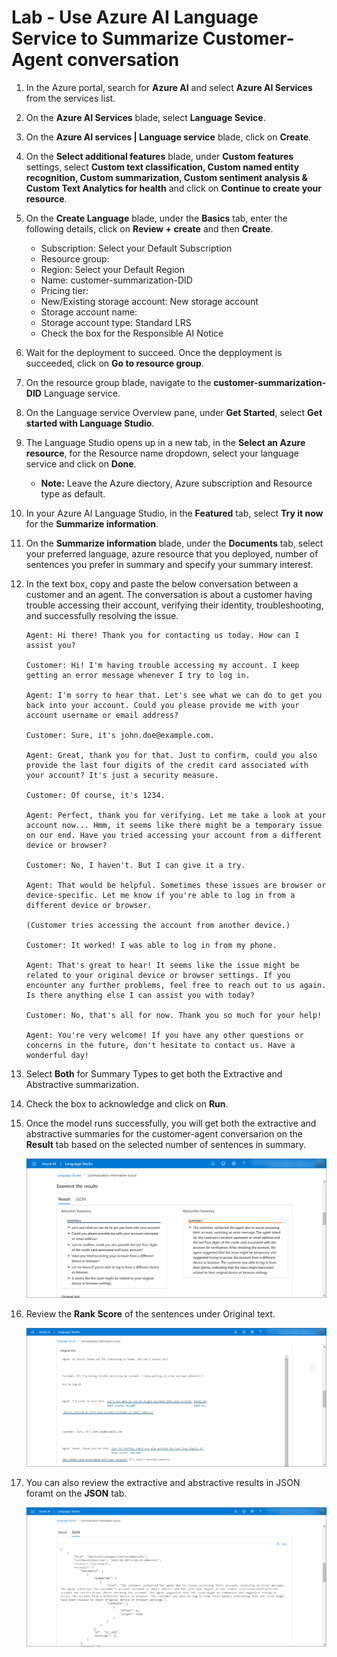 # Lab - Use Azure AI Language Service to Summarize Customer-Agent conversation

1. In the Azure portal, search for **Azure AI** and select **Azure AI Services** from the services list.

2. On the **Azure AI Services** blade, select **Language Sevice**.

3. On the **Azure AI services | Language service** blade, click on **Create**.

4. On the **Select additional features** blade, under **Custom features** settings, select **Custom text classification, Custom named entity recognition, Custom summarization, Custom sentiment analysis & Custom Text Analytics for health** and click on **Continue to create your resource**.
  
5. On the **Create Language** blade, under the **Basics** tab, enter the following details, click on **Review + create** and then **Create**.

   - Subscription: Select your Default Subscription
   - Resource group:
   - Region: Select your Default Region
   - Name: customer-summarization-DID
   - Pricing tier:
   - New/Existing storage account: New storage account
   - Storage account name:
   - Storage account type: Standard LRS
   - Check the box for the Responsible AI Notice

6. Wait for the deployment to succeed. Once the depployment is succeeded, click on **Go to resource group**.

7. On the resource group blade, navigate to the **customer-summarization-DID** Language service.

8. On the Language service Overview pane, under **Get Started**, select **Get started with Language Studio**.

9. The Language Studio opens up in a new tab, in the **Select an Azure resource**, for the Resource name dropdown, select your language service and click on **Done**.

    - **Note:** Leave the Azure diectory, Azure subscription and Resource type as default.
  
10. In your Azure AI Language Studio, in the **Featured** tab, select **Try it now** for the **Summarize information**.

11. On the **Summarize information** blade, under the **Documents** tab, select your preferred language, azure resource that you deployed, number of sentences you prefer in summary and specify your summary interest.

12. In the text box, copy and paste the below conversation between a customer and an agent. The conversation is about a customer having trouble accessing their account, verifying their identity, troubleshooting, and successfully resolving the issue.

    ```
    Agent: Hi there! Thank you for contacting us today. How can I assist you?

    Customer: Hi! I'm having trouble accessing my account. I keep getting an error message whenever I try to log in.

    Agent: I'm sorry to hear that. Let's see what we can do to get you back into your account. Could you please provide me with your account username or email address?

    Customer: Sure, it's john.doe@example.com.

    Agent: Great, thank you for that. Just to confirm, could you also provide the last four digits of the credit card associated with your account? It's just a security measure.

    Customer: Of course, it's 1234.

    Agent: Perfect, thank you for verifying. Let me take a look at your account now... Hmm, it seems like there might be a temporary issue on our end. Have you tried accessing your account from a different device or browser?

    Customer: No, I haven't. But I can give it a try.

    Agent: That would be helpful. Sometimes these issues are browser or device-specific. Let me know if you're able to log in from a different device or browser.

    (Customer tries accessing the account from another device.)

    Customer: It worked! I was able to log in from my phone.

    Agent: That's great to hear! It seems like the issue might be related to your original device or browser settings. If you encounter any further problems, feel free to reach out to us again. Is there anything else I can assist you with today?

    Customer: No, that's all for now. Thank you so much for your help!

    Agent: You're very welcome! If you have any other questions or concerns in the future, don't hesitate to contact us. Have a wonderful day!
    ```

13. Select **Both** for Summary Types to get both the Extractive and Abstractive summarization.

14. Check the box to acknowledge and click on **Run**.

15. Once the model runs successfully, you will get both the extractive and abstractive summaries for the customer-agent conversarion on the **Result** tab based on the selected number of sentences in summary.

    ![](media/conversation-result.png)

17. Review the **Rank Score** of the sentences under Original text.

    ![](media/orginal-text-rank-score.png)

18. You can also review the extractive and abstractive results in JSON foramt on the **JSON** tab.

    ![](media/json-tab.png)


